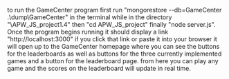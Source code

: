 to run the GameCenter program first run "mongorestore --db=GameCenter .\dump\GameCenter" in the terminal while in the directory "\APW_JS_project1.4" then "cd APW_JS_project" 
finally "node server.js". Once the program begins running it should display a link "http://localhost:3000" if you click that link or paste it into your browser it will open up
to the GameCenter homepage where you can see the buttons for the leaderboards as well as buttons for the three currently implemented games and a button for the leaderboard page. 
from here you can play any game and the scores on the leaderboard will update in real time.
